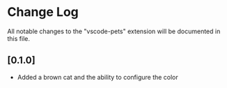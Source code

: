 # Change Log

All notable changes to the "vscode-pets" extension will be documented in this file.


## [0.1.0]

- Added a brown cat and the ability to configure the color